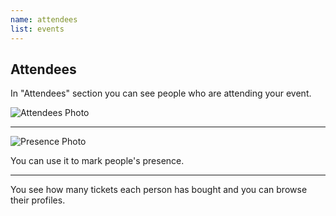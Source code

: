 ```yaml
---
name: attendees
list: events
---
```

<section>

## Attendees

In "Attendees" section you can see people who are attending your event.

![Attendees Photo](/images/attendeeslist.png)

---

![Presence Photo](/images/markaspresent.png)

You can use it to mark people's presence.

---

You see how many tickets each person has bought and you can browse their profiles.
</section>
